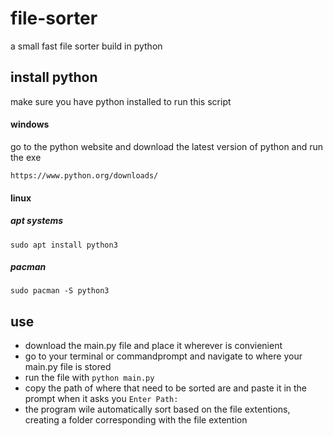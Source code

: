 # file-sorter
a small fast file sorter build in python

## install python
make sure you have python installed to run this script

#### windows
go to the python website and download the latest version of python and run the exe
```
https://www.python.org/downloads/
```

#### linux
##### apt systems
```
sudo apt install python3
```
##### pacman
```
sudo pacman -S python3
```

## use
+ download the main.py file and place it wherever is convienient
+ go to your terminal or commandprompt and navigate to where your main.py file is stored
+ run the file with ```python main.py```
+ copy the path of where that need to be sorted are and paste it in the prompt when it asks you ``` Enter Path: ```
+ the program wile automatically sort based on the file extentions, creating a folder corresponding with the file extention

